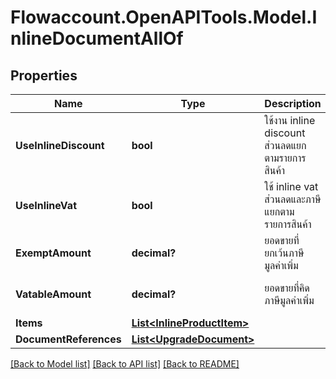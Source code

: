 
# Flowaccount.OpenAPITools.Model.InlineDocumentAllOf

## Properties

Name | Type | Description | Notes
------------ | ------------- | ------------- | -------------
**UseInlineDiscount** | **bool** | ใช้งาน inline discount ส่วนลดแยกตามรายการสินค้า | [optional] [default to true]
**UseInlineVat** | **bool** | ใช้ inline vat ส่วนลดและภาษี แยกตามรายการสินค้า | [optional] 
**ExemptAmount** | **decimal?** | ยอดขายที่ยกเว้นภาษีมูลค่าเพิ่ม | [optional] [default to 0M]
**VatableAmount** | **decimal?** | ยอดขายที่คิดภาษีมูลค่าเพิ่ม | [optional] [default to 0M]
**Items** | [**List&lt;InlineProductItem&gt;**](InlineProductItem.md) |  | [optional] 
**DocumentReferences** | [**List&lt;UpgradeDocument&gt;**](UpgradeDocument.md) |  | [optional] 

[[Back to Model list]](../README.md#documentation-for-models)
[[Back to API list]](../README.md#documentation-for-api-endpoints)
[[Back to README]](../README.md)

